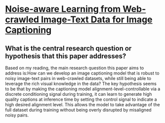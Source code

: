 # [Noise-aware Learning from Web-crawled Image-Text Data for Image   Captioning](https://arxiv.org/abs/2212.13563)

## What is the central research question or hypothesis that this paper addresses?

Based on my reading, the main research question this paper aims to address is:How can we develop an image captioning model that is robust to noisy image-text pairs in web-crawled datasets, while still being able to leverage the rich visual knowledge in the data? The key hypothesis seems to be that by making the captioning model alignment-level-controllable via a discrete conditioning signal during training, it can learn to generate high quality captions at inference time by setting the control signal to indicate a high desired alignment level. This allows the model to take advantage of the full dataset during training without being overly disrupted by misaligned noisy pairs.
